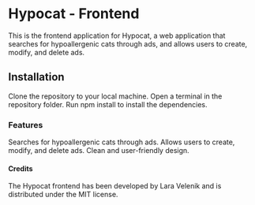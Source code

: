 # Hypocat - Frontend

This is the frontend application for Hypocat, a web application that searches for hypoallergenic cats through ads, and allows users to create, modify, and delete ads.

## Installation

Clone the repository to your local machine.
Open a terminal in the repository folder.
Run npm install to install the dependencies.

### Features

Searches for hypoallergenic cats through ads.
Allows users to create, modify, and delete ads.
Clean and user-friendly design.

#### Credits

The Hypocat frontend has been developed by Lara Velenik and is distributed under the MIT license.
